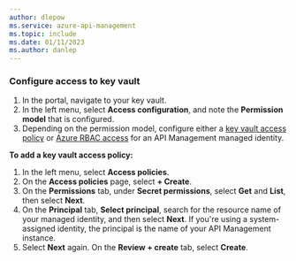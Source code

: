 ```yaml
---
author: dlepow
ms.service: azure-api-management
ms.topic: include
ms.date: 01/11/2023
ms.author: danlep
---
```


### Configure access to key vault
1. In the portal, navigate to your key vault.
1. In the left menu, select **Access configuration**, and note the **Permission model** that is configured.
1. Depending on the permission model, configure either a [key vault access policy](/azure/key-vault/general/assign-access-policy) or [Azure RBAC access](/azure/key-vault/general/rbac-guide) for an API Management managed identity.
    
**To add a key vault access policy:<br/>**

1. In the left menu, select **Access policies**.
1. On the **Access policies** page, select **+ Create**.
1. On the **Permissions** tab, under **Secret permissions**, select **Get** and **List**, then select **Next**.
1. On the **Principal** tab,  **Select principal**, search for  the resource name of your managed identity, and then select **Next**.
     If you're using a system-assigned identity, the principal is the name of your API Management instance.
1. Select **Next** again. On the **Review + create** tab, select **Create**.

    

